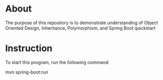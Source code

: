 # About

The purpose of this repository is to demonstrate understanding of Object Oriented Design, Inheritance, Polymorphism, and Spring Boot quickstart
# Instruction

To start this program, run the following command:

mvn spring-boot:run

